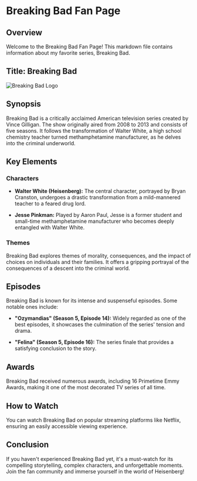 # Breaking Bad Fan Page

## Overview

Welcome to the Breaking Bad Fan Page! This markdown file contains information about my favorite series, Breaking Bad.

## Title: Breaking Bad

![Breaking Bad Logo](breaking_bad_logo.png)

## Synopsis

Breaking Bad is a critically acclaimed American television series created by Vince Gilligan. The show originally aired from 2008 to 2013 and consists of five seasons. It follows the transformation of Walter White, a high school chemistry teacher turned methamphetamine manufacturer, as he delves into the criminal underworld.

## Key Elements

### Characters

- **Walter White (Heisenberg):** The central character, portrayed by Bryan Cranston, undergoes a drastic transformation from a mild-mannered teacher to a feared drug lord.
  
- **Jesse Pinkman:** Played by Aaron Paul, Jesse is a former student and small-time methamphetamine manufacturer who becomes deeply entangled with Walter White.

### Themes

Breaking Bad explores themes of morality, consequences, and the impact of choices on individuals and their families. It offers a gripping portrayal of the consequences of a descent into the criminal world.

## Episodes

Breaking Bad is known for its intense and suspenseful episodes. Some notable ones include:

- **"Ozymandias" (Season 5, Episode 14):** Widely regarded as one of the best episodes, it showcases the culmination of the series' tension and drama.

- **"Felina" (Season 5, Episode 16):** The series finale that provides a satisfying conclusion to the story.

## Awards

Breaking Bad received numerous awards, including 16 Primetime Emmy Awards, making it one of the most decorated TV series of all time.

## How to Watch

You can watch Breaking Bad on popular streaming platforms like Netflix, ensuring an easily accessible viewing experience.

## Conclusion

If you haven't experienced Breaking Bad yet, it's a must-watch for its compelling storytelling, complex characters, and unforgettable moments. Join the fan community and immerse yourself in the world of Heisenberg!

